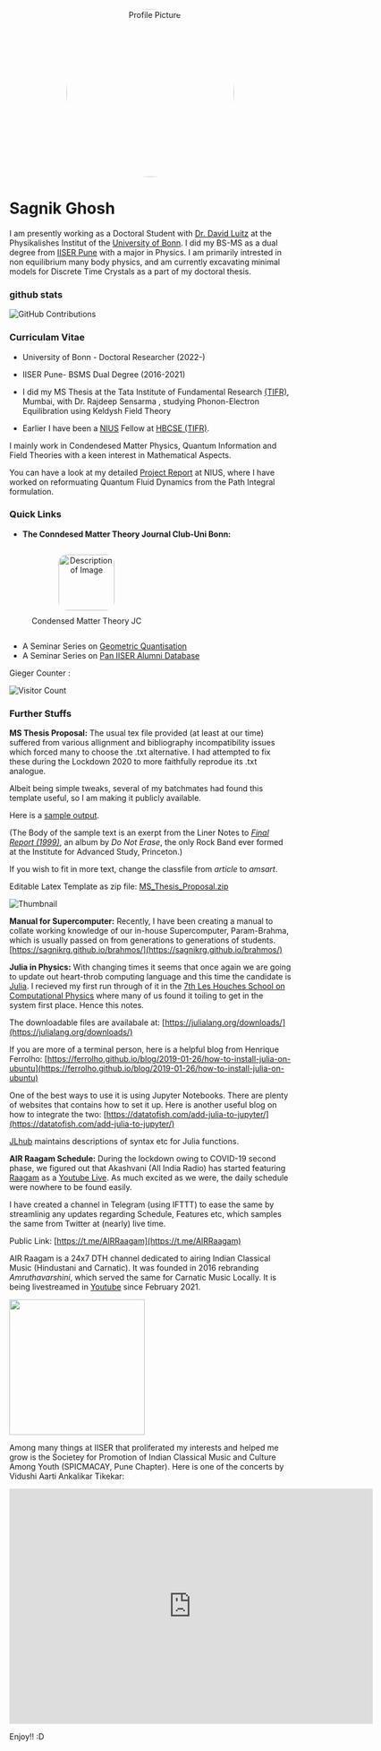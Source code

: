 
<p align="center">
  <img src="https://avatars.githubusercontent.com/sagnikrg" alt="Profile Picture" style="border-radius: 50%; width: 300px; height: 300px;">
</p>

# Sagnik Ghosh

I am presently working as a Doctoral Student with [Dr. David Luitz](https://dluitz.github.io/) at the Physikalishes Institut of the [University of Bonn](https://www.pi.uni-bonn.de/). I did my BS-MS as a dual degree from [IISER Pune](http://iiserpune.ac.in) with a major in Physics. I am primarily intrested in non equilibrium many body physics, and am currently excavating minimal models for Discrete Time Crystals as a part of my doctoral thesis.

### github stats

![GitHub Contributions](https://ghchart.rshah.org/sagnikrg)


<!-- ![Top Langs](https://github-readme-stats.vercel.app/api/top-langs/?username=sagnikrg&layout=compact) -->
### Curriculam Vitae

* University of Bonn - Doctoral Researcher (2022-)
* IISER Pune- BSMS Dual Degree (2016-2021)

* I did my MS Thesis at the Tata Institute of Fundamental Research [(TIFR)](https://www.tifr.res.in/), Mumbai, with Dr. Rajdeep Sensarma , studying Phonon-Electron Equilibration using Keldysh Field Theory
* Earlier I have been a [NIUS](https://nius.hbcse.tifr.res.in) Fellow at [HBCSE (TIFR)](http://www.hbcse.tifr.res.in/).

I mainly work in Condendesed Matter Physics, Quantum Information and Field Theories with a keen interest in Mathematical Aspects. 

You can have a look at my detailed [Project Report](https://sagnikrg.github.io/NIUS/NIUS_thesis.pdf) at NIUS, where I have worked on reformuating Quantum Fluid Dynamics from the Path Integral formulation. 

### Quick Links


* **The Conndesed Matter Theory Journal Club-Uni Bonn:** 

<p align="left">
  <a href="https://sagnikrg.github.io/cond-mat-bonn/" style="text-decoration: none; color: inherit;">
    <figure style="display: inline-block; text-align: center;">
      <img src="https://pbs.twimg.com/profile_images/953219626187542529/tUN_yzk2_400x400.jpg" alt="Description of Image" style="border-radius: 15%; width: 100px; height: 100px;">
      <figcaption style="margin-top: 10px; font-size: 14px;">Condensed Matter Theory JC</figcaption>
    </figure>
  </a>
<!--a href="https://sagnikrg.github.io/cond-mat-bonn/" style="text-decoration: none; color: inherit;">
  <figure style="display: inline-block; text-align: center;">
      <img src="https://pbs.twimg.com/profile_images/953219626187542529/tUN_yzk2_400x400.jpg" alt="Description of Image" style="border-radius: 15%; width: 100px; height: 100px;">
      <figcaption style="margin-top: 10px; font-size: 14px;">Condensed Matter Theory JC</figcaption>
    </figure>
  </a-->
  </p>


* A Seminar Series on [Geometric Quantisation](https://sagnikrg.github.io/MIPT/)
* A Seminar Series on [Pan IISER Alumni Database](https://sagnikrg.github.io/iiser-alumni-database/)


Gieger Counter :

![Visitor Count](https://profile-counter.glitch.me/{sagnikiiser}/count.svg)

### Further Stuffs


**MS Thesis Proposal:**
The usual tex file provided (at least at our time) suffered from various allignment and bibliography incompatibility issues which forced many to choose the .txt alternative. I had attempted to fix these during the Lockdown 2020 to more faithfully reprodue its .txt analogue. 

Albeit being simple tweaks, several of my batchmates had found this template useful, so I am making it publicly available.

Here is a [sample output](https://sagnikrg.github.io/MS%20Thesis%20Proposal/MS_Thesis_Proposal.pdf).

(The Body of the sample text is an exerpt from the Liner Notes to [_Final Report (1999)_](http://www.math.utah.edu/~ptrapa/finalreport/CD.html), an album by _Do Not Erase_, the only Rock Band ever formed at the Institute for Advanced Study, Princeton.)

If you wish to fit in more text, change the classfile from _article_ to _amsart_.

Editable Latex Template as zip file: [MS_Thesis_Proposal.zip](https://minhaskamal.github.io/DownGit/#/home?url=https://github.com/sagnikrg/sagnikrg.github.io/blob/main/MS%20Thesis%20Proposal/MS%20Thesis%20Proposal.zip) 

![Thumbnail](Guernica.jpg)


**Manual for Supercomputer:**
Recently, I have been creating a manual to collate working knowledge of our in-house Supercomputer, Param-Brahma, which is usually passed on from generations to generations of students.
<br/> [https://sagnikrg.github.io/brahmos/](https://sagnikrg.github.io/brahmos/)

**Julia in Physics:** With changing times it seems that once again we are going to update out heart-throb computing language and this time the candidate is [Julia](https://julialang.org/). I recieved my first run through of it in the [7th Les Houches School on Computational Physics](https://comp-quant-2021.sciencesconf.org/) where many of us found it toiling to get in the system first place. Hence this notes.

The downloadable files are availabale at: [https://julialang.org/downloads/](https://julialang.org/downloads/)

If you are more of a terminal person, here is a helpful blog from Henrique Ferrolho: [https://ferrolho.github.io/blog/2019-01-26/how-to-install-julia-on-ubuntu](https://ferrolho.github.io/blog/2019-01-26/how-to-install-julia-on-ubuntu)

One of the best ways to use it is using Jupyter Notebooks. There are plenty of websites that contains how to set it up. Here is another useful blog on how to integrate the two: [https://datatofish.com/add-julia-to-jupyter/](https://datatofish.com/add-julia-to-jupyter/)

[JLhub](http://www.jlhub.com/julia/manual/en/function/eig) maintains descriptions of syntax etc for Julia functions. 

**AIR Raagam Schedule:** During the lockdown owing to COVID-19 second phase, we figured out that Akashvani (All India Radio) has started featuring [Raagam](https://prasarbharati.gov.in/channel-raagam/) as a [Youtube Live](https://www.youtube.com/watch?v=e9Vqu1bQZ6Q). As much excited as we were, the daily schedule were nowhere to be found easily.

I have created a channel in Telegram (using IFTTT) to ease the same by streamlinig any updates regarding Schedule, Features etc, which samples the same from Twitter at (nearly) live time.

Public Link: [https://t.me/AIRRaagam](https://t.me/AIRRaagam)  

AIR Raagam is a 24x7 DTH channel dedicated to airing Indian Classical Music (Hindustani and Carnatic). It was founded in 2016 rebranding _Amruthavarshini_, which served the same for Carnatic Music Locally. It is being livestreamed in [Youtube](https://www.youtube.com/watch?v=e9Vqu1bQZ6Q) since February 2021.


<img src="AIR_Raagam.jpg" width="242" height="242">
 
 
Among many things at IISER that proliferated my interests and helped me grow is the Societey for Promotion of Indian Classical Music and Culture Among Youth (SPICMACAY, Pune Chapter). Here is one of the concerts by Vidushi Aarti Ankalikar Tikekar:

<p align="center">
<iframe width="650" height="420" src="https://www.youtube.com/embed/mQjinrIOng0" title="YouTube video player" frameborder="0" allow="accelerometer; autoplay; clipboard-write; encrypted-media; gyroscope; picture-in-picture" allowfullscreen></iframe>
 
 
 Enjoy!! :D
 
 
